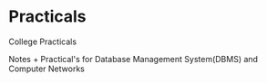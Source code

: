 # Practicals
College Practicals

Notes + Practical's for Database Management System(DBMS) and Computer Networks 
